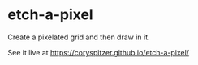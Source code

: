 # etch-a-pixel
Create a pixelated grid and then draw in it.

See it live at https://coryspitzer.github.io/etch-a-pixel/
